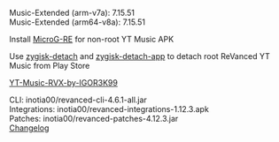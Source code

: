 Music-Extended (arm-v7a): 7.15.51  
Music-Extended (arm64-v8a): 7.15.51  

Install [MicroG-RE](https://github.com/WSTxda/MicroG-RE/releases) for non-root YT Music APK  

Use [zygisk-detach](https://github.com/j-hc/zygisk-detach) and [zygisk-detach-app](https://github.com/j-hc/zygisk-detach-app/releases) to detach root ReVanced YT Music from Play Store  

[YT-Music-RVX-by-IGOR3K99](https://github.com/IGOR3K99/YT-Music-RVX-by-IGOR3K99)
  
CLI: inotia00/revanced-cli-4.6.1-all.jar  
Integrations: inotia00/revanced-integrations-1.12.3.apk  
Patches: inotia00/revanced-patches-4.12.3.jar  
[Changelog](https://github.com/inotia00/revanced-patches/releases/tag/v4.12.3)  
